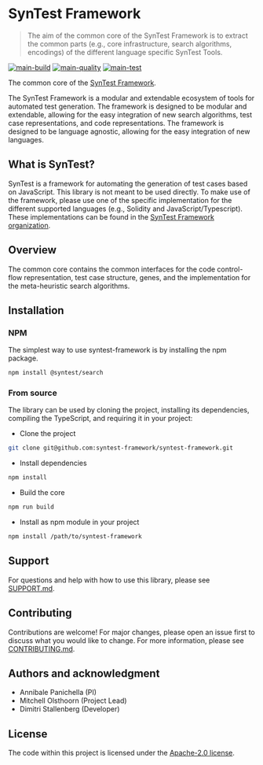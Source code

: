 # SynTest Framework

> The aim of the common core of the SynTest Framework is to extract the common parts (e.g., core infrastructure, search algorithms, encodings) of the different language specific SynTest Tools.

[![main-build](https://github.com/syntest-framework/syntest-framework/actions/workflows/main-build.yml/badge.svg)](https://github.com/syntest-framework/syntest-framework/actions/workflows/main-build.yml)
[![main-quality](https://github.com/syntest-framework/syntest-framework/actions/workflows/main-quality.yml/badge.svg)](https://github.com/syntest-framework/syntest-framework/actions/workflows/main-quality.yml)
[![main-test](https://github.com/syntest-framework/syntest-framework/actions/workflows/main-test.yml/badge.svg)](https://github.com/syntest-framework/syntest-framework/actions/workflows/main-test.yml)

The common core of the [SynTest Framework](https://www.syntest.org).

The SynTest Framework is a modular and extendable ecosystem of tools for automated test generation. The framework is designed to be modular and extendable, allowing for the easy integration of new search algorithms, test case representations, and code representations. The framework is designed to be language agnostic, allowing for the easy integration of new languages.

## What is SynTest?

SynTest is a framework for automating the generation of test cases based on JavaScript. This library is not meant to be used directly. To make use of the framework, please use one of the specific implementation for the different supported languages (e.g., Solidity and JavaScript/Typescript). These implementations can be found in the [SynTest Framework organization](https://github.com/syntest-framework).

## Overview

The common core contains the common interfaces for the code control-flow representation, test case structure, genes, and the implementation for the meta-heuristic search algorithms.

## Installation

### NPM

The simplest way to use syntest-framework is by installing the npm package.

```bash
npm install @syntest/search
```

### From source

The library can be used by cloning the project, installing its dependencies, compiling the TypeScript, and requiring it in your project:

- Clone the project

```bash
git clone git@github.com:syntest-framework/syntest-framework.git
```

- Install dependencies

```bash
npm install
```

- Build the core

```bash
npm run build
```

- Install as npm module in your project

```bash
npm install /path/to/syntest-framework
```

## Support

For questions and help with how to use this library, please see [SUPPORT.md](SUPPORT.md).

## Contributing

Contributions are welcome! For major changes, please open an issue first to discuss what you would like to change. For more information, please see [CONTRIBUTING.md](CONTRIBUTING.md).

## Authors and acknowledgment

- Annibale Panichella (PI)
- Mitchell Olsthoorn (Project Lead)
- Dimitri Stallenberg (Developer)

## License

The code within this project is licensed under the [Apache-2.0 license](LICENSE).
